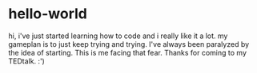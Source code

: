 # hello-world

hi, i've just started learning how to code and i really like it a lot. my gameplan is to just keep trying and trying. 
I've always been paralyzed by the idea of starting. This is me facing that fear. Thanks for coming to my TEDtalk. :')
